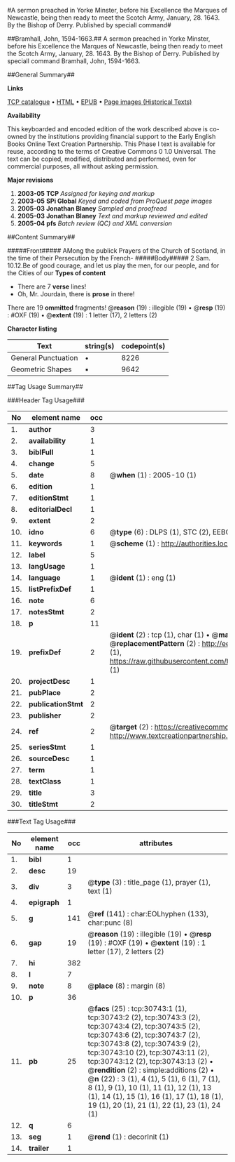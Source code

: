 #A sermon preached in Yorke Minster, before his Excellence the Marques of Newcastle, being then ready to meet the Scotch Army, January, 28. 1643. By the Bishop of Derry. Published by speciall command#

##Bramhall, John, 1594-1663.##
A sermon preached in Yorke Minster, before his Excellence the Marques of Newcastle, being then ready to meet the Scotch Army, January, 28. 1643. By the Bishop of Derry. Published by speciall command
Bramhall, John, 1594-1663.

##General Summary##

**Links**

[TCP catalogue](http://www.ota.ox.ac.uk/tcp/)  • 
[HTML](http://tei.it.ox.ac.uk/tcp/Texts-HTML/free/A29/A29207.html)  • 
[EPUB](http://tei.it.ox.ac.uk/tcp/Texts-EPUB/free/A29/A29207.epub) • 
[Page images (Historical Texts)](https://data.historicaltexts.jisc.ac.uk/view?pubId=eebo-99826342e&pageId=eebo-99826342e-30743-1)

**Availability**

This keyboarded and encoded edition of the
	       work described above is co-owned by the institutions
	       providing financial support to the Early English Books
	       Online Text Creation Partnership. This Phase I text is
	       available for reuse, according to the terms of Creative
	       Commons 0 1.0 Universal. The text can be copied,
	       modified, distributed and performed, even for
	       commercial purposes, all without asking permission.

**Major revisions**

1. __2003-05__ __TCP__ *Assigned for keying and markup*
1. __2003-05__ __SPi Global__ *Keyed and coded from ProQuest page images*
1. __2005-03__ __Jonathan Blaney__ *Sampled and proofread*
1. __2005-03__ __Jonathan Blaney__ *Text and markup reviewed and edited*
1. __2005-04__ __pfs__ *Batch review (QC) and XML conversion*

##Content Summary##

#####Front#####
AMong the publick Prayers of the Church of Scotland, in the time of their Persecution by the French-
#####Body#####
2 Sam. 10.12.Be of good courage, and let us play the men, for our people, and for the Cities of our 
**Types of content**

  * There are 7 **verse** lines!
  * Oh, Mr. Jourdain, there is **prose** in there!

There are 19 **ommitted** fragments! 
 @__reason__ (19) : illegible (19)  •  @__resp__ (19) : #OXF (19)  •  @__extent__ (19) : 1 letter (17), 2 letters (2)

**Character listing**


|Text|string(s)|codepoint(s)|
|---|---|---|
|General Punctuation|•|8226|
|Geometric Shapes|▪|9642|

##Tag Usage Summary##

###Header Tag Usage###

|No|element name|occ|attributes|
|---|---|---|---|
|1.|__author__|3||
|2.|__availability__|1||
|3.|__biblFull__|1||
|4.|__change__|5||
|5.|__date__|8| @__when__ (1) : 2005-10 (1)|
|6.|__edition__|1||
|7.|__editionStmt__|1||
|8.|__editorialDecl__|1||
|9.|__extent__|2||
|10.|__idno__|6| @__type__ (6) : DLPS (1), STC (2), EEBO-CITATION (1), PROQUEST (1), VID (1)|
|11.|__keywords__|1| @__scheme__ (1) : http://authorities.loc.gov/ (1)|
|12.|__label__|5||
|13.|__langUsage__|1||
|14.|__language__|1| @__ident__ (1) : eng (1)|
|15.|__listPrefixDef__|1||
|16.|__note__|6||
|17.|__notesStmt__|2||
|18.|__p__|11||
|19.|__prefixDef__|2| @__ident__ (2) : tcp (1), char (1)  •  @__matchPattern__ (2) : ([0-9\-]+):([0-9IVX]+) (1), (.+) (1)  •  @__replacementPattern__ (2) : http://eebo.chadwyck.com/downloadtiff?vid=$1&page=$2 (1), https://raw.githubusercontent.com/textcreationpartnership/Texts/master/tcpchars.xml#$1 (1)|
|20.|__projectDesc__|1||
|21.|__pubPlace__|2||
|22.|__publicationStmt__|2||
|23.|__publisher__|2||
|24.|__ref__|2| @__target__ (2) : https://creativecommons.org/publicdomain/zero/1.0/ (1), http://www.textcreationpartnership.org/docs/. (1)|
|25.|__seriesStmt__|1||
|26.|__sourceDesc__|1||
|27.|__term__|1||
|28.|__textClass__|1||
|29.|__title__|3||
|30.|__titleStmt__|2||


###Text Tag Usage###

|No|element name|occ|attributes|
|---|---|---|---|
|1.|__bibl__|1||
|2.|__desc__|19||
|3.|__div__|3| @__type__ (3) : title_page (1), prayer (1), text (1)|
|4.|__epigraph__|1||
|5.|__g__|141| @__ref__ (141) : char:EOLhyphen (133), char:punc (8)|
|6.|__gap__|19| @__reason__ (19) : illegible (19)  •  @__resp__ (19) : #OXF (19)  •  @__extent__ (19) : 1 letter (17), 2 letters (2)|
|7.|__hi__|382||
|8.|__l__|7||
|9.|__note__|8| @__place__ (8) : margin (8)|
|10.|__p__|36||
|11.|__pb__|25| @__facs__ (25) : tcp:30743:1 (1), tcp:30743:2 (2), tcp:30743:3 (2), tcp:30743:4 (2), tcp:30743:5 (2), tcp:30743:6 (2), tcp:30743:7 (2), tcp:30743:8 (2), tcp:30743:9 (2), tcp:30743:10 (2), tcp:30743:11 (2), tcp:30743:12 (2), tcp:30743:13 (2)  •  @__rendition__ (2) : simple:additions (2)  •  @__n__ (22) : 3 (1), 4 (1), 5 (1), 6 (1), 7 (1), 8 (1), 9 (1), 10 (1), 11 (1), 12 (1), 13 (1), 14 (1), 15 (1), 16 (1), 17 (1), 18 (1), 19 (1), 20 (1), 21 (1), 22 (1), 23 (1), 24 (1)|
|12.|__q__|6||
|13.|__seg__|1| @__rend__ (1) : decorInit (1)|
|14.|__trailer__|1||
